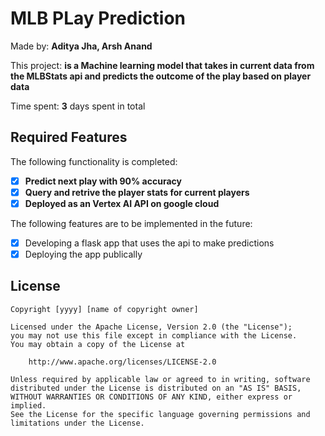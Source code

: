 # MLB PLay Prediction

Made by: **Aditya Jha, Arsh Anand**

This project: **is a Machine learning model that takes in current data from the MLBStats api and predicts the outcome of the play based on player data**

Time spent: **3** days spent in total

## Required Features

The following functionality is completed:

- [x] **Predict next play with 90% accuracy**
- [x] **Query and retrive the player stats for current players**
- [x] **Deployed as an Vertex AI API on google cloud**

The following features are to be implemented in the future:

- [x] Developing a flask app that uses the api to make predictions
- [x] Deploying the app publically

## License

    Copyright [yyyy] [name of copyright owner]

    Licensed under the Apache License, Version 2.0 (the "License");
    you may not use this file except in compliance with the License.
    You may obtain a copy of the License at

        http://www.apache.org/licenses/LICENSE-2.0

    Unless required by applicable law or agreed to in writing, software
    distributed under the License is distributed on an "AS IS" BASIS,
    WITHOUT WARRANTIES OR CONDITIONS OF ANY KIND, either express or implied.
    See the License for the specific language governing permissions and
    limitations under the License.
